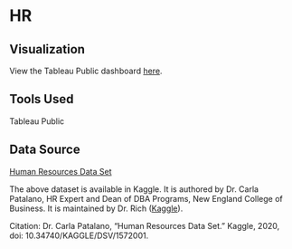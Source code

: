 # HR

## Visualization
View the Tableau Public dashboard [here](https://public.tableau.com/views/HR_16396600823420/Demographic?:language=en-US&:display_count=n&:origin=viz_share_link).

## Tools Used
Tableau Public

## Data Source
[Human Resources Data Set](https://www.kaggle.com/rhuebner/human-resources-data-set)

The above dataset is available in Kaggle.
It is authored by Dr. Carla Patalano, HR Expert and Dean of DBA Programs, New England College of Business.
It is maintained by Dr. Rich ([Kaggle](https://www.kaggle.com/rhuebner)).

Citation: Dr. Carla Patalano, “Human Resources Data Set.” Kaggle, 2020, doi: 10.34740/KAGGLE/DSV/1572001.
